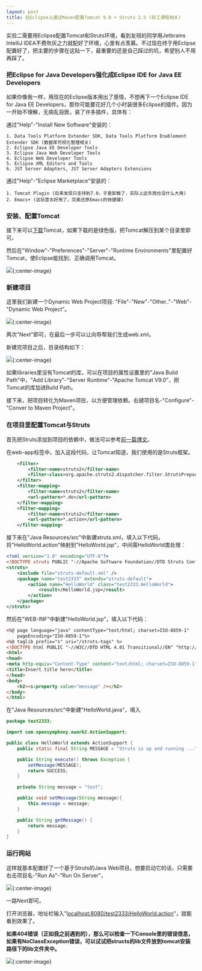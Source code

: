 ```yaml
---
layout: post
title: 在Eclipse上通过Maven配置Tomcat 9.0 + Struts 2.5 (软工课程相关)
---
```


实验二需要用Eclipse配置Tomcat和Struts环境，看到友班的同学用Jetbrains IntelliJ IDEA不费吹灰之力就配好了环境，心里有点羡慕。不过现在终于用Eclipse配置好了，把主要的步骤在这贴一下，最重要的还是自己踩过的坑，希望别人不用再踩了。

### 把Eclipse for Java Developers强化成Eclipse IDE for Java EE Developers

如果你像我一样，用现在的Eclipse版本用出了感情，不想再下一个Eclipse IDE for Java EE Developers，那你可能要花好几个小时装很多Eclipse的插件。因为一开始不理解，无病乱投医，装了许多插件，具体有：

通过"Help"-"Install New Software"安装的：

    1. Data Tools Platform Extender SDK, Data Tools Platform Enablement Extender SDK (数据库可视化管理相关)
    2. Eclipse Java EE Developer Tools
    3. Eclipse Java Web Developer Tools
    4. Eclipse Web Developer Tools
    5. Eclipse XML Editors and Tools
    6. JST Server Adapters, JST Server Adapters Extensions

通过"Help"-"Eclipse Marketplace"安装的：

    1. Tomcat Plugin (后来发现只支持到7.0，于是卸载了，实际上这东西也没什么大用)
    2. Emacs+ (这玩意太好用了，完美还原Emacs的快捷键)

### 安装、配置Tomcat

接下来可以[下载](http://tomcat.apache.org)Tomcat，如果下载的是绿色版，把Tomcat解压到某个目录里即可。

然后在"Window"-"Preferences"-"Server"-"Runtime Environments"里配置好Tomcat，使Eclipse能找到、正确调用Tomcat。

![]({{site.url}}/public/images/Configuring-Maven-Tomcat-Struts-on-Eclipse/configuring_tomcat.png){:center-image}

### 新建项目

这里我们新建一个Dynamic Web Project项目: "File"-"New"-"Other.."-"Web"-"Dynamic Web Project"。

![]({{site.url}}/public/images/Configuring-Maven-Tomcat-Struts-on-Eclipse/new_project_1.png){:center-image}

两次"Next"即可，在最后一步可以让向导帮我们生成web.xml。

新建完项目之后，目录结构如下：

![]({{site.url}}/public/images/Configuring-Maven-Tomcat-Struts-on-Eclipse/new_project_2.png){:center-image}

如果libraries里没有Tomcat的库，可以在项目的属性设置里的"Java Build Path"中，"Add Library"-"Server Runtime"-"Apache Tomcat V9.0"，把Tomcat的库加进Build Path。

接下来，把项目转化为Maven项目，以方便管理依赖。右键项目名-"Configure"-"Conver to Maven Project"。

### 在项目里配置Tomcat与Struts

首先把Struts添加到项目的依赖中，做法可以参考[前一篇博文](/2017/09/09/Maven-Graphviz/)。

在web-app标签中，加入这段代码，让Tomcat知道，我们使用的是Struts框架。

```XML
	<filter>
		<filter-name>struts2</filter-name>
		<filter-class>org.apache.struts2.dispatcher.filter.StrutsPrepareAndExecuteFilter</filter-class>
	</filter>
	<filter-mapping>
		<filter-name>struts2</filter-name>
		<url-pattern>*.do</url-pattern>
	</filter-mapping>
	<filter-mapping>
		<filter-name>struts2</filter-name>
		<url-pattern>*.action</url-pattern>
	</filter-mapping>
```

接下来在"Java Resources/src"中新建struts.xml，填入以下代码，将"HelloWorld.action"映射到"HelloWorld.jsp"，中间需HelloWorld类处理：

```XML
<?xml version="1.0" encoding="UTF-8"?>
<!DOCTYPE struts PUBLIC "-//Apache Software Foundation//DTD Struts Configuration 2.3//EN" "http://struts.apache.org/dtds/struts-2.3.dtd">
<struts>
	<include file="struts-default.xml" />
	<package name="test2333" extends="struts-default">
		<action name="HelloWorld" class="test2333.HelloWorld">
			<result>/HelloWorld.jsp</result>
		</action>
	</package>
</struts>
```

然后在"WEB-INF"中新建"HelloWorld.jsp"，填入以下代码：

```HTML
<%@ page language="java" contentType="text/html; charset=ISO-8859-1"
    pageEncoding="ISO-8859-1"%>
<%@ taglib prefix="s" uri="/struts-tags" %>
<!DOCTYPE html PUBLIC "-//W3C//DTD HTML 4.01 Transitional//EN" "http://www.w3.org/TR/html4/loose.dtd">
<html>
<head>
<meta http-equiv="Content-Type" content="text/html; charset=ISO-8859-1">
<title>Insert title here</title>
</head>
<body>
	<h2><s:property value="message" /></h2>
</body>
</html>
```

在"Java Resources/src"中新建"HelloWorld.java"，填入

```java
package test2333;

import com.opensymphony.xwork2.ActionSupport;

public class HelloWorld extends ActionSupport {
    public static final String MESSAGE = "Struts is up and running ...";

    public String execute() throws Exception {
        setMessage(MESSAGE);
        return SUCCESS;
    }

    private String message = "test";

    public void setMessage(String message){
        this.message = message;
    }

    public String getMessage() {
        return message;
    }
}

```

### 运行网站

这样就基本配置好了一个基于Struts的Java Web项目。想要启动它的话，只需要右击项目名-"Run As"-"Run On Server"，


![]({{site.url}}/public/images/Configuring-Maven-Tomcat-Struts-on-Eclipse/run_on_server.png){:center-image}

一路Next即可。

打开浏览器，地址栏输入"[localhost:8080/test2333/HelloWorld.action](localhost:8080/test2333/HelloWorld.action)"，就能看到效果了。

**如果404错误（正如我之前遇到的），那么可以检查一下Console里的错误信息，如果有NoClassException错误，可以试试把structs的lib文件放到tomcat安装路径下的lib文件夹中。**

![]({{site.url}}/public/images/Configuring-Maven-Tomcat-Struts-on-Eclipse/page_on_chrome.png){:center-image}
